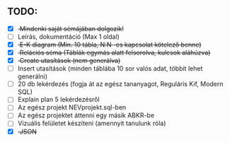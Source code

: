## TODO:

- [x] <s> Mindenki saját sémájában dolgozik! </s>
- [ ] Leírás, dokumentáció (Max 1 oldal)
- [x] <s> E-K diagram (Min. 10 tábla, N:N -es kapcsolat kötelező benne) </s>
- [x] <s> Relációs séma (Táblák egymás alatt felsorolva, kulcsok aláhúzva) </s>
- [x] <s> Create utasítások (nem generálva) </s>
- [ ] Insert utasítások (minden táblába 10 sor valós adat, többit lehet generálni)
- [ ] 20 db lekérdezés (fogja át az egész tananyagot, Reguláris Kif, Modern SQL)
- [ ] Explain plan 5 lekérdezésről
- [ ] Az egész projekt NEVprojekt.sql-ben
- [ ] Az egész projektet áttenni egy másik ABKR-be
- [ ] Vizuális felületet készíteni (amennyit tanulunk róla)
- [x] <s> JSON </s>